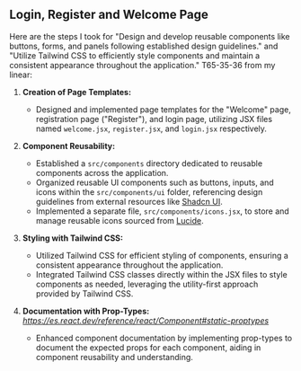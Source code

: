 ## Login, Register and Welcome Page

Here are the steps I took for "Design and develop reusable components like buttons, forms, and panels following established design guidelines." and "Utilize Tailwind CSS to efficiently style components and maintain a consistent appearance throughout the application." T65-35-36 from my linear:

1. **Creation of Page Templates:**

   - Designed and implemented page templates for the "Welcome" page, registration page ("Register"), and login page, utilizing JSX files named `welcome.jsx`, `register.jsx`, and `login.jsx` respectively.

2. **Component Reusability:**

   - Established a `src/components` directory dedicated to reusable components across the application.
   - Organized reusable UI components such as buttons, inputs, and icons within the `src/components/ui` folder, referencing design guidelines from external resources like [Shadcn UI](https://ui.shadcn.com/docs/components).
   - Implemented a separate file, `src/components/icons.jsx`, to store and manage reusable icons sourced from [Lucide](https://lucide.dev/).

3. **Styling with Tailwind CSS:**

   - Utilized Tailwind CSS for efficient styling of components, ensuring a consistent appearance throughout the application.
   - Integrated Tailwind CSS classes directly within the JSX files to style components as needed, leveraging the utility-first approach provided by Tailwind CSS.

4. **Documentation with Prop-Types:**  
   *https://es.react.dev/reference/react/Component#static-proptypes*
   - Enhanced component documentation by implementing prop-types to document the expected props for each component, aiding in component reusability and understanding.
